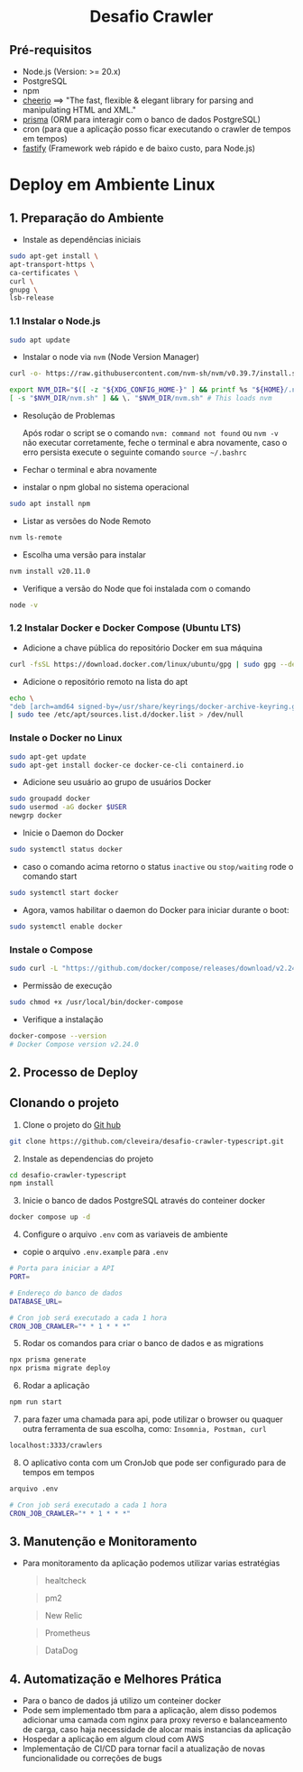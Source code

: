 <h1 align="center">Desafio Crawler</h1>

## Pré-requisitos

- Node.js (Version: >= 20.x)
- PostgreSQL
- npm
- [cheerio](https://cheerio.js.org/) ==> "The fast, flexible & elegant library for parsing and manipulating HTML and XML."
- [prisma](https://www.prisma.io/) (ORM para interagir com o banco de dados PostgreSQL)
- cron (para que a aplicação posso ficar executando o crawler de tempos em tempos)
- [fastify](https://fastify.dev/) (Framework web rápido e de baixo custo, para Node.js)

# Deploy em Ambiente Linux

## 1. Preparação do Ambiente

- Instale as dependências iniciais

```bash
sudo apt-get install \
apt-transport-https \
ca-certificates \
curl \
gnupg \
lsb-release
```

### 1.1 Instalar o Node.js

```bash
sudo apt update
```

- Instalar o node via `nvm` (Node Version Manager)

```bash
curl -o- https://raw.githubusercontent.com/nvm-sh/nvm/v0.39.7/install.sh | bash
```

```bash
export NVM_DIR="$([ -z "${XDG_CONFIG_HOME-}" ] && printf %s "${HOME}/.nvm" || printf %s "${XDG_CONFIG_HOME}/nvm")"
[ -s "$NVM_DIR/nvm.sh" ] && \. "$NVM_DIR/nvm.sh" # This loads nvm
```

- Resolução de Problemas

  Após rodar o script se o comando `nvm: command not found` ou `nvm -v` não executar corretamente, feche o terminal e abra novamente, caso o erro persista execute o seguinte comando `source ~/.bashrc`

- Fechar o terminal e abra novamente

- instalar o npm global no sistema operacional

```bash
sudo apt install npm
```

- Listar as versões do Node Remoto

```bash
nvm ls-remote
```

- Escolha uma versão para instalar

```bash
nvm install v20.11.0
```

- Verifique a versão do Node que foi instalada com o comando

```bash
node -v
```

### 1.2 Instalar Docker e Docker Compose (Ubuntu LTS)

- Adicione a chave pública do repositório Docker em sua máquina

```bash
curl -fsSL https://download.docker.com/linux/ubuntu/gpg | sudo gpg --dearmor -o /usr/share/keyrings/docker-archive-keyring.gpg
```

- Adicione o repositório remoto na lista do apt

```bash
echo \
"deb [arch=amd64 signed-by=/usr/share/keyrings/docker-archive-keyring.gpg] https://download.docker.com/linux/ubuntu $(lsb_release -cs) stable" \
| sudo tee /etc/apt/sources.list.d/docker.list > /dev/null
```

### Instale o Docker no Linux

```bash
sudo apt-get update
sudo apt-get install docker-ce docker-ce-cli containerd.io
```

- Adicione seu usuário ao grupo de usuários Docker

```bash
sudo groupadd docker
sudo usermod -aG docker $USER
newgrp docker
```

- Inicie o Daemon do Docker

```bash
sudo systemctl status docker
```

- caso o comando acima retorno o status `inactive` ou `stop/waiting` rode o comando start

```bash
sudo systemctl start docker
```

- Agora, vamos habilitar o daemon do Docker para iniciar durante o boot:

```bash
sudo systemctl enable docker
```

### Instale o Compose

```bash
sudo curl -L "https://github.com/docker/compose/releases/download/v2.24.0/docker-compose-$(uname -s)-$(uname -m)" -o /usr/local/bin/docker-compose
```

- Permissão de execução

```bash
sudo chmod +x /usr/local/bin/docker-compose
```

- Verifique a instalação

```bash
docker-compose --version
# Docker Compose version v2.24.0
```

## 2. Processo de Deploy

## Clonando o projeto

1. Clone o projeto do [Git hub](https://github.com/cleveira/desafio-crawler-typescript)

```sh
git clone https://github.com/cleveira/desafio-crawler-typescript.git
```

2. Instale as dependencias do projeto

```sh
cd desafio-crawler-typescript
npm install
```

3. Inicie o banco de dados PostgreSQL através do conteiner docker

```sh
docker compose up -d
```

4. Configure o arquivo `.env` com as variaveis de ambiente

- copie o arquivo `.env.example` para `.env`

```sh
# Porta para iniciar a API
PORT=

# Endereço do banco de dados
DATABASE_URL=

# Cron job será executado a cada 1 hora
CRON_JOB_CRAWLER="* * 1 * * *"
```

5. Rodar os comandos para criar o banco de dados e as migrations

```sh
npx prisma generate
npx prisma migrate deploy
```

6. Rodar a aplicação

```sh
npm run start
```

7. para fazer uma chamada para api, pode utilizar o browser ou quaquer outra ferramenta de sua escolha, como: `Insomnia, Postman, curl`

```sh
localhost:3333/crawlers
```

8. O aplicativo conta com um CronJob que pode ser configurado para de tempos em tempos

```sh
arquivo .env

# Cron job será executado a cada 1 hora
CRON_JOB_CRAWLER="* * 1 * * *"
```

## 3. Manutenção e Monitoramento

- Para monitoramento da aplicação podemos utilizar varias estratégias

  > healtcheck

  > pm2

  > New Relic

  > Prometheus

  > DataDog

## 4. Automatização e Melhores Prática

- Para o banco de dados já utilizo um conteiner docker
- Pode sem implementado tbm para a aplicação, alem disso podemos adicionar uma camada com nginx para proxy reverso e balanceamento de carga, caso haja necessidade de alocar mais instancias da aplicação
- Hospedar a aplicação em algum cloud com AWS
- Implementação de CI/CD para tornar facil a atualização de novas funcionalidade ou correções de bugs
